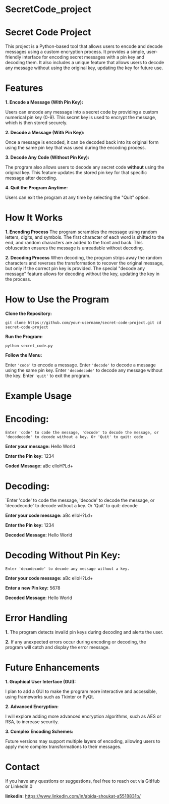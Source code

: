 # SecretCode_project
# Secret Code Project

This project is a Python-based tool that allows users to encode and decode messages using a custom encryption process. It provides a simple, user-friendly interface for encoding secret messages with a pin key and decoding them. It also includes a unique feature that allows users to decode any message without using the original key, updating the key for future use.

# Features

**1. Encode a Message (With Pin Key):**

Users can encode any message into a secret code by providing a custom numerical pin key (0-9). This secret key is used to encrypt the message, which is then stored securely.

**2. Decode a Message (With Pin Key):**

Once a message is encoded, it can be decoded back into its original form using the same pin key that was used during the encoding process.

**3. Decode Any Code (Without Pin Key):**

The program also allows users to decode any secret code **without** using the original key. This feature updates the stored pin key for that specific message after decoding.

**4. Quit the Program Anytime:**

Users can exit the program at any time by selecting the "Quit" option.

# How It Works

**1. Encoding Process**
The program scrambles the message using random letters, digits, and symbols. The first character of each word is shifted to the end, and random characters are added to the front and back. This obfuscation ensures the message is unreadable without decoding.

**2. Decoding Process**
When decoding, the program strips away the random characters and reverses the transformation to recover the original message, but only if the correct pin key is provided. The special "decode any message" feature allows for decoding without the key, updating the key in the process.

# How to Use the Program

**Clone the Repository:**

`git clone https://github.com/your-username/secret-code-project.git
cd secret-code-project`

**Run the Program:**

`python secret_code.py`

**Follow the Menu:**

Enter `'code'` to encode a message.
Enter `'decode'` to decode a message using the same pin key.
Enter `'decodecode'` to decode any message without the key.
Enter `'quit'` to exit the program.

# Example Usage

# Encoding:

`Enter 'code' to code the message, 'decode' to decode the message, or 'decodecode' to decode without a key.
Or 'Quit' to quit: code`

**Enter your message:** Hello World  <br>

**Enter the Pin key:** 1234   <br>

**Coded Message:** aBc elloH?Ld+ 

# Decoding:

`Enter 'code' to code the message, 'decode' to decode the message, or 'decodecode' to decode without a key.
Or 'Quit' to quit: decode

**Enter your code message:** aBc elloH?Ld+    <br>

**Enter the Pin key:** 1234    <br>

**Decoded Message:** Hello World    <br>

# Decoding Without Pin Key:

`Enter 'decodecode' to decode any message without a key.`

**Enter your code message:** aBc elloH?Ld+ <br>

**Enter a new Pin key:** 5678   <br>

**Decoded Message**: Hello World 

# Error Handling

**1.** The program detects invalid pin keys during decoding and alerts the user.

**2.** If any unexpected errors occur during encoding or decoding, the program will catch and display the error message.

# Future Enhancements

**1. Graphical User Interface (GUI):**


I plan to add a GUI to make the program more interactive and accessible, using frameworks such as Tkinter or PyQt.

**2. Advanced Encryption:**

I will explore adding more advanced encryption algorithms, such as AES or RSA, to increase security.

**3. Complex Encoding Schemes:**

Future versions may support multiple layers of encoding, allowing users to apply more complex transformations to their messages.

# Contact

If you have any questions or suggestions, feel free to reach out via GitHub or LinkedIn.0 <br>

**linkedin:** https://www.linkedin.com/in/abida-shoukat-a5518831b/
